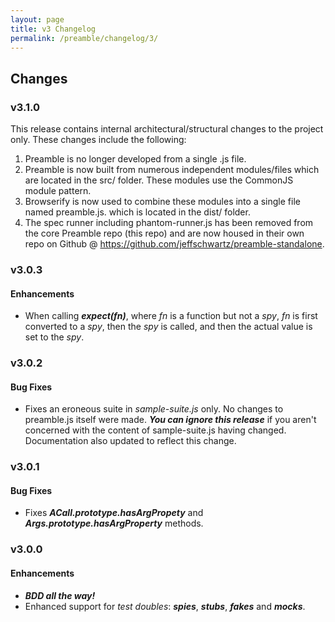 ```yaml
---
layout: page
title: v3 Changelog
permalink: /preamble/changelog/3/
---
```


## Changes

### v3.1.0
This release contains internal architectural/structural changes to the project
only. These changes include the following:

1. Preamble is no longer developed from a single .js file.
2. Preamble is now built from numerous independent modules/files which are
located in the src/ folder. These modules use the CommonJS module pattern.
3. Browserify is now used to combine these modules into a single file named
preamble.js. which is located in the dist/ folder.
4. The spec runner including phantom-runner.js has been removed from the core
Preamble repo (this repo) and are now housed in their own repo on Github @
https://github.com/jeffschwartz/preamble-standalone.

### v3.0.3
#### Enhancements
* When calling **_expect(fn)_**, where _fn_ is a function but not a _spy_, _fn_
is first converted to a _spy_, then the _spy_ is called, and then the actual
value is set to the _spy_.

### v3.0.2
#### Bug Fixes
* Fixes an eroneous suite in _sample-suite.js_ only. No changes to preamble.js
itself were made. **_You can ignore this release_** if you aren't concerned with
the content of sample-suite.js having changed. Documentation also updated to
reflect this change.

### v3.0.1
#### Bug Fixes
* Fixes **_ACall.prototype.hasArgPropety_** and
**_Args.prototype.hasArgProperty_** methods.

### v3.0.0
#### Enhancements
* **_BDD all the way!_**
* Enhanced support for _test doubles_: **_spies_**, **_stubs_**, **_fakes_** and
**_mocks_**.
